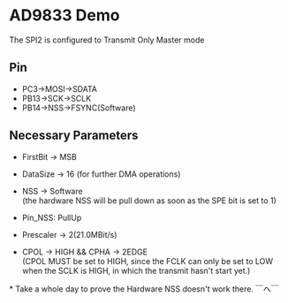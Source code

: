# AD9833 Demo
The SPI2 is configured to Transmit Only Master mode

## Pin
+ PC3->MOSI->SDATA  
+ PB13->SCK->SCLK  
+ PB14->NSS->FSYNC(Software)  

## Necessary Parameters
+ FirstBit -> MSB  
+ DataSize -> 16 (for further DMA operations)  
+ NSS -> Software  
  (the hardware NSS will be pull down as soon as the SPE bit is set to 1)
+ Pin_NSS: PullUp  

+ Prescaler -> 2(21.0MBit/s)  
+ CPOL -> HIGH && CPHA -> 2EDGE  
(CPOL MUST be set to HIGH, since the FCLK can only be set to LOW when the SCLK is HIGH, in which the transmit hasn't start yet.)  

\* Take a whole day to prove the Hardware NSS doesn't work there. ￣へ￣